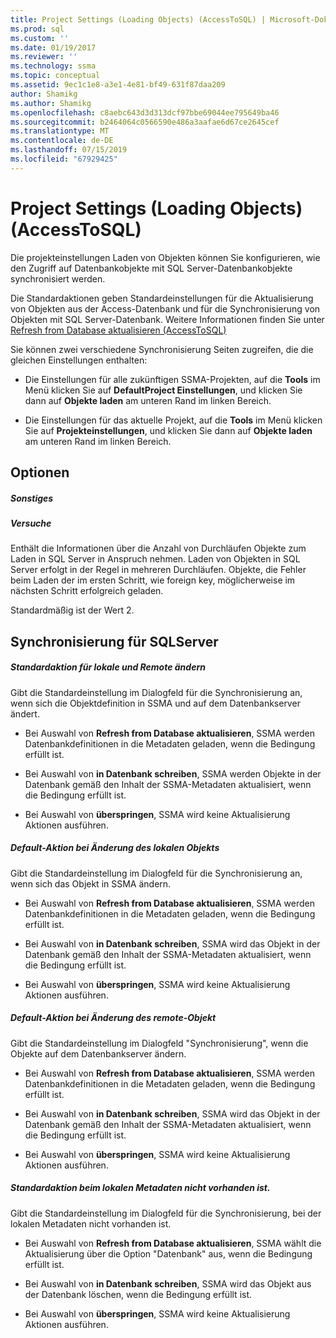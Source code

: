 ```yaml
---
title: Project Settings (Loading Objects) (AccessToSQL) | Microsoft-Dokumentation
ms.prod: sql
ms.custom: ''
ms.date: 01/19/2017
ms.reviewer: ''
ms.technology: ssma
ms.topic: conceptual
ms.assetid: 9ec1c1e8-a3e1-4e81-bf49-631f87daa209
author: Shamikg
ms.author: Shamikg
ms.openlocfilehash: c8aebc643d3d313dcf97bbe69044ee795649ba46
ms.sourcegitcommit: b2464064c0566590e486a3aafae6d67ce2645cef
ms.translationtype: MT
ms.contentlocale: de-DE
ms.lasthandoff: 07/15/2019
ms.locfileid: "67929425"
---
```

# <a name="project-settings-loading-objects-accesstosql"></a>Project Settings (Loading Objects) (AccessToSQL)
Die projekteinstellungen Laden von Objekten können Sie konfigurieren, wie den Zugriff auf Datenbankobjekte mit SQL Server-Datenbankobjekte synchronisiert werden.  
  
Die Standardaktionen geben Standardeinstellungen für die Aktualisierung von Objekten aus der Access-Datenbank und für die Synchronisierung von Objekten mit SQL Server-Datenbank. Weitere Informationen finden Sie unter [Refresh from Database aktualisieren &#40;AccessToSQL&#41;](../../ssma/access/refresh-from-database-accesstosql.md)  
  
Sie können zwei verschiedene Synchronisierung Seiten zugreifen, die die gleichen Einstellungen enthalten:  
  
-   Die Einstellungen für alle zukünftigen SSMA-Projekten, auf die **Tools** im Menü klicken Sie auf **DefaultProject Einstellungen**, und klicken Sie dann auf **Objekte laden** am unteren Rand im linken Bereich.  
  
-   Die Einstellungen für das aktuelle Projekt, auf die **Tools** im Menü klicken Sie auf **Projekteinstellungen**, und klicken Sie dann auf **Objekte laden** am unteren Rand im linken Bereich.  
  
## <a name="options"></a>Optionen  
  
##### <a name="misc"></a>Sonstiges  
  
##### <a name="attempts"></a>Versuche  
Enthält die Informationen über die Anzahl von Durchläufen Objekte zum Laden in SQL Server in Anspruch nehmen. Laden von Objekten in SQL Server erfolgt in der Regel in mehreren Durchläufen. Objekte, die Fehler beim Laden der im ersten Schritt, wie foreign key, möglicherweise im nächsten Schritt erfolgreich geladen.  
  
Standardmäßig ist der Wert 2.  
  
## <a name="synchronization-for-sql-server"></a>Synchronisierung für SQLServer  
  
##### <a name="default-action-on-local-and-remote-object-change"></a>Standardaktion für lokale und Remote ändern  
Gibt die Standardeinstellung im Dialogfeld für die Synchronisierung an, wenn sich die Objektdefinition in SSMA und auf dem Datenbankserver ändert.  
  
-   Bei Auswahl von **Refresh from Database aktualisieren**, SSMA werden Datenbankdefinitionen in die Metadaten geladen, wenn die Bedingung erfüllt ist.  
  
-   Bei Auswahl von **in Datenbank schreiben**, SSMA werden Objekte in der Datenbank gemäß den Inhalt der SSMA-Metadaten aktualisiert, wenn die Bedingung erfüllt ist.  
  
-   Bei Auswahl von **überspringen**, SSMA wird keine Aktualisierung Aktionen ausführen.  
  
##### <a name="default-action-on-local-object-change"></a>Default-Aktion bei Änderung des lokalen Objekts  
Gibt die Standardeinstellung im Dialogfeld für die Synchronisierung an, wenn sich das Objekt in SSMA ändern.  
  
-   Bei Auswahl von **Refresh from Database aktualisieren**, SSMA werden Datenbankdefinitionen in die Metadaten geladen, wenn die Bedingung erfüllt ist.  
  
-   Bei Auswahl von **in Datenbank schreiben**, SSMA wird das Objekt in der Datenbank gemäß den Inhalt der SSMA-Metadaten aktualisiert, wenn die Bedingung erfüllt ist.  
  
-   Bei Auswahl von **überspringen**, SSMA wird keine Aktualisierung Aktionen ausführen.  
  
##### <a name="default-action-on-remote-object-change"></a>Default-Aktion bei Änderung des remote-Objekt  
Gibt die Standardeinstellung im Dialogfeld "Synchronisierung", wenn die Objekte auf dem Datenbankserver ändern.  
  
-   Bei Auswahl von **Refresh from Database aktualisieren**, SSMA werden Datenbankdefinitionen in die Metadaten geladen, wenn die Bedingung erfüllt ist.  
  
-   Bei Auswahl von **in Datenbank schreiben**, SSMA wird das Objekt in der Datenbank gemäß den Inhalt der SSMA-Metadaten aktualisiert, wenn die Bedingung erfüllt ist.  
  
-   Bei Auswahl von **überspringen**, SSMA wird keine Aktualisierung Aktionen ausführen.  
  
##### <a name="default-action-when-local-object-metadata-is-missing"></a>Standardaktion beim lokalen Metadaten nicht vorhanden ist.  
Gibt die Standardeinstellung im Dialogfeld für die Synchronisierung, bei der lokalen Metadaten nicht vorhanden ist.  
  
-   Bei Auswahl von **Refresh from Database aktualisieren**, SSMA wählt die Aktualisierung über die Option "Datenbank" aus, wenn die Bedingung erfüllt ist.  
  
-   Bei Auswahl von **in Datenbank schreiben**, SSMA wird das Objekt aus der Datenbank löschen, wenn die Bedingung erfüllt ist.  
  
-   Bei Auswahl von **überspringen**, SSMA wird keine Aktualisierung Aktionen ausführen.  
  
